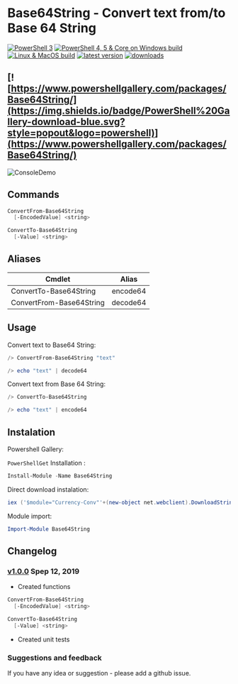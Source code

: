 # Base64String - Convert text from/to Base 64 String

[![PowerShell 3](https://dev.azure.com/Stadub-Gh/PowershellScripts/_apis/build/status/SharedFunctions?branchName=master)](https://dev.azure.com/Stadub-Gh/PowershellScripts/_build/latest?definitionId=6&branchName=master)
[![PowerShell 4, 5 & Core on Windows build](https://ci.appveyor.com/api/projects/status/7nunpf138bmp7ogf/branch/master?svg=true)](https://ci.appveyor.com/project/stadub/powershellscripts-v9ncj/branch/master)
[![Linux & MacOS build](https://img.shields.io/travis/stadub/PowershellScripts/master.svg?label=linux/macos+build)](https://travis-ci.org/stadub/PowershellScripts)
[![latest version](https://img.shields.io/powershellgallery/v/Base64String.svg?label=latest+version)](https://www.powershellgallery.com/packages/Base64String/)
[![downloads](https://img.shields.io/powershellgallery/dt/Base64String.svg?label=downloads)](https://www.powershellgallery.com/packages/Base64String)
<!-- [Documentation](https://powershellscripts.readthedocs.io/en/latest/) -->
[![https://www.powershellgallery.com/packages/Base64String/](https://img.shields.io/badge/PowerShell%20Gallery-download-blue.svg?style=popout&logo=powershell)](https://www.powershellgallery.com/packages/Base64String/)
---------------------

![ConsoleDemo](https://github.com/stadub/PowershellScripts/raw/master/Shared-Functions/Base64String/Assets/demo.gif)

## Commands

```powershell
ConvertFrom-Base64String
  [-EncodedValue] <string>

ConvertTo-Base64String
  [-Value] <string>

```

## Aliases

| Cmdlet           | Alias |
| -----------------|:-----:|
| ConvertTo-Base64String   | encode64   |
| ConvertFrom-Base64String | decode64    |

## Usage

Convert text to Base64 String:

```powershell
/> ConvertFrom-Base64String "text"
```

```powershell
/> echo "text" | decode64
```

Convert text from Base 64 String:

```powershell
/> ConvertTo-Base64String
```

```powershell
/> echo "text" | encode64
```

## Instalation

Powershell Gallery:

`PowerShellGet` Installation :

```powershell
Install-Module -Name Base64String
```

Direct download instalation:

```powershell
iex ('$module="Currency-Conv"'+(new-object net.webclient).DownloadString('https://raw.githubusercontent.com/stadub/PowershellScripts/master/install.ps1'))
```

Module import:

```powershell
Import-Module Base64String
```


## Changelog

### [v1.0.0](https://github.com/stadub/PowershellScripts/releases/tag/v0.10.0) Spep 12, 2019

* Created functions

```powershell
ConvertFrom-Base64String
  [-EncodedValue] <string>

ConvertTo-Base64String
  [-Value] <string>

```

* Created unit tests

### Suggestions and feedback

If you have any idea or suggestion - please add a github issue.
